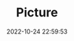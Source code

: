 ---
weight: 1
images:
- /images/edited/18.jpeg
title: Picture
date: 2022-10-24 22:59:53
tags: [luminar neo,work]
---